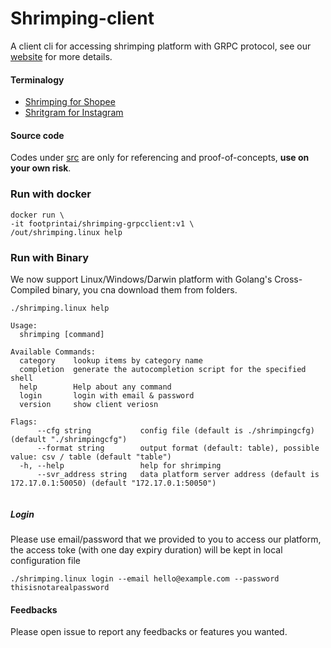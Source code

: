 # Shrimping-client
A client cli for accessing shrimping platform with GRPC protocol, see our [website](https://get-shrimping.footprint-ai.com) for more details.

#### Terminalogy
- [Shrimping for Shopee](https://github.com/FootprintAI/shrimping-client/tree/main/shrimping)
- [Shritgram for Instagram](https://github.com/FootprintAI/shrimping-client/tree/main/shritagram)

#### Source code
Codes under [src](./src) are only for referencing and proof-of-concepts, **use on your own risk**.


### Run with docker

```
docker run \
-it footprintai/shrimping-grpcclient:v1 \
/out/shrimping.linux help

```

### Run with Binary

We now support Linux/Windows/Darwin platform with Golang's Cross-Compiled binary, you cna download them from folders.

```
./shrimping.linux help

Usage:
  shrimping [command]

Available Commands:
  category    lookup items by category name
  completion  generate the autocompletion script for the specified shell
  help        Help about any command
  login       login with email & password
  version     show client veriosn

Flags:
      --cfg string           config file (default is ./shrimpingcfg) (default "./shrimpingcfg")
      --format string        output format (default: table), possible value: csv / table (default "table")
  -h, --help                 help for shrimping
      --svr_address string   data platform server address (default is 172.17.0.1:50050) (default "172.17.0.1:50050")


```

##### Login
Please use email/password that we provided to you to access our platform, the access toke (with one day expiry duration) will be kept in local configuration file

```
./shrimping.linux login --email hello@example.com --password thisisnotarealpassword

```

#### Feedbacks

Please open issue to report any feedbacks or features you wanted.

